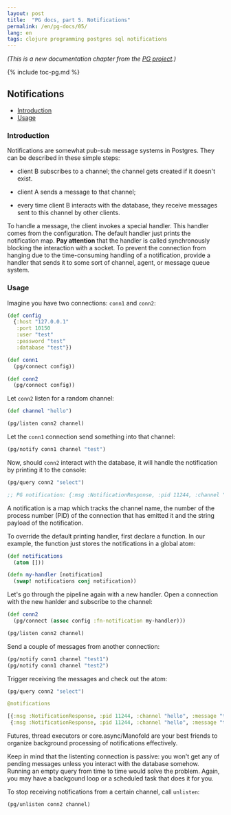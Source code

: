 ```yaml
---
layout: post
title:  "PG docs, part 5. Notifications"
permalink: /en/pg-docs/05/
lang: en
tags: clojure programming postgres sql notifications
---
```


[pg]: https://github.com/igrishaev/pg

*(This is a new documentation chapter from the [PG project][pg].)*

{% include toc-pg.md %}

## Notifications

<!-- toc -->

- [Introduction](#introduction)
- [Usage](#usage)

<!-- tocstop -->

### Introduction

Notifications are somewhat pub-sub message systems in Postgres. They can be
described in these simple steps:

- client B subscribes to a channel; the channel gets created if it doesn't
  exist.

- client A sends a message to that channel;

- every time client B interacts with the database, they receive messages sent to
  this channel by other clients.

To handle a message, the client invokes a special handler. This handler comes
from the configuration. The default handler just prints the notification
map. **Pay attention** that the handler is called synchronously blocking the
interaction with a socket. To prevent the connection from hanging due to the
time-consuming handling of a notification, provide a handler that sends it to
some sort of channel, agent, or message queue system.

<!-- more -->

### Usage

Imagine you have two connections: `conn1` and `conn2`:

~~~clojure
(def config
  {:host "127.0.0.1"
   :port 10150
   :user "test"
   :password "test"
   :database "test"})

(def conn1
  (pg/connect config))

(def conn2
  (pg/connect config))
~~~

Let `conn2` listen for a random channel:

~~~clojure
(def channel "hello")

(pg/listen conn2 channel)
~~~

Let the `conn1` connection send something into that channel:

~~~clojure
(pg/notify conn1 channel "test")
~~~

Now, should `conn2` interact with the database, it will handle the notification
by printing it to the console:

~~~clojure
(pg/query conn2 "select")

;; PG notification: {:msg :NotificationResponse, :pid 11244, :channel "hello", :message "test"}
~~~

A notification is a map which tracks the channel name, the number of the process
number (PID) of the connection that has emitted it and the string payload of the
notification.

To override the default printing handler, first declare a function. In our
example, the function just stores the notifications in a global atom:

~~~clojure
(def notifications
  (atom []))

(defn my-handler [notification]
  (swap! notifications conj notification))
~~~

Let's go through the pipeline again with a new handler. Open a connection with
the new hanlder and subscribe to the channel:

~~~clojure
(def conn2
  (pg/connect (assoc config :fn-notification my-handler)))

(pg/listen conn2 channel)
~~~

Send a couple of messages from another connection:

~~~clojure
(pg/notify conn1 channel "test1")
(pg/notify conn1 channel "test2")
~~~

Trigger receiving the messages and check out the atom:

~~~clojure
(pg/query conn2 "select")

@notifications

[{:msg :NotificationResponse, :pid 11244, :channel "hello", :message "test1"}
 {:msg :NotificationResponse, :pid 11244, :channel "hello", :message "test2"}]
~~~

Futures, thread executors or core.async/Manofold are your best friends to
organize background processing of notifications effectively.

Keep in mind that the listenting connection is passive: you won't get any of
pending messages unless you interact with the database somehow. Running an empty
query from time to time would solve the problem. Again, you may have a backgound
loop or a scheduled task that does it for you.

To stop receiving notifications from a certain channel, call `unlisten`:

~~~clojure
(pg/unlisten conn2 channel)
~~~
